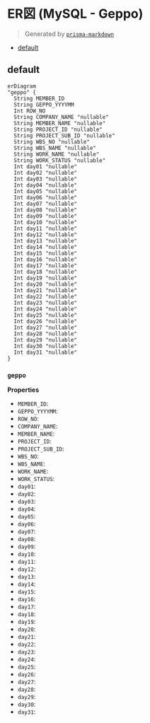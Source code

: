 # ER図 (MySQL - Geppo)
> Generated by [`prisma-markdown`](https://github.com/samchon/prisma-markdown)

- [default](#default)

## default
```mermaid
erDiagram
"geppo" {
  String MEMBER_ID
  String GEPPO_YYYYMM
  Int ROW_NO
  String COMPANY_NAME "nullable"
  String MEMBER_NAME "nullable"
  String PROJECT_ID "nullable"
  String PROJECT_SUB_ID "nullable"
  String WBS_NO "nullable"
  String WBS_NAME "nullable"
  String WORK_NAME "nullable"
  String WORK_STATUS "nullable"
  Int day01 "nullable"
  Int day02 "nullable"
  Int day03 "nullable"
  Int day04 "nullable"
  Int day05 "nullable"
  Int day06 "nullable"
  Int day07 "nullable"
  Int day08 "nullable"
  Int day09 "nullable"
  Int day10 "nullable"
  Int day11 "nullable"
  Int day12 "nullable"
  Int day13 "nullable"
  Int day14 "nullable"
  Int day15 "nullable"
  Int day16 "nullable"
  Int day17 "nullable"
  Int day18 "nullable"
  Int day19 "nullable"
  Int day20 "nullable"
  Int day21 "nullable"
  Int day22 "nullable"
  Int day23 "nullable"
  Int day24 "nullable"
  Int day25 "nullable"
  Int day26 "nullable"
  Int day27 "nullable"
  Int day28 "nullable"
  Int day29 "nullable"
  Int day30 "nullable"
  Int day31 "nullable"
}
```

### `geppo`

**Properties**
  - `MEMBER_ID`: 
  - `GEPPO_YYYYMM`: 
  - `ROW_NO`: 
  - `COMPANY_NAME`: 
  - `MEMBER_NAME`: 
  - `PROJECT_ID`: 
  - `PROJECT_SUB_ID`: 
  - `WBS_NO`: 
  - `WBS_NAME`: 
  - `WORK_NAME`: 
  - `WORK_STATUS`: 
  - `day01`: 
  - `day02`: 
  - `day03`: 
  - `day04`: 
  - `day05`: 
  - `day06`: 
  - `day07`: 
  - `day08`: 
  - `day09`: 
  - `day10`: 
  - `day11`: 
  - `day12`: 
  - `day13`: 
  - `day14`: 
  - `day15`: 
  - `day16`: 
  - `day17`: 
  - `day18`: 
  - `day19`: 
  - `day20`: 
  - `day21`: 
  - `day22`: 
  - `day23`: 
  - `day24`: 
  - `day25`: 
  - `day26`: 
  - `day27`: 
  - `day28`: 
  - `day29`: 
  - `day30`: 
  - `day31`: 
